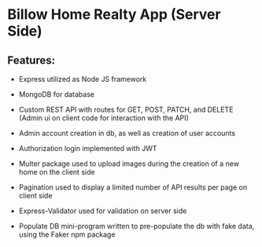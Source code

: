 # Billow Home Realty App (Server Side)

## Features:

* Express utilized as Node JS framework

* MongoDB for database

* Custom REST API with routes for GET, POST, PATCH, and DELETE (Admin ui on client code for interaction with the API)

* Admin account creation in db, as well as creation of user accounts

* Authorization login implemented with JWT

* Multer package used to upload images during the creation of a new home on the client side

* Pagination used to display a limited number of API results per page on client side

* Express-Validator used for validation on server side

* Populate DB mini-program written to pre-populate the db with fake data, using the Faker npm package